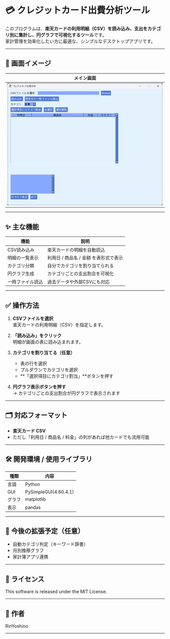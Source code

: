 # 💳 クレジットカード出費分析ツール

このプログラムは、**楽天カードの利用明細（CSV）を読み込み、支出をカテゴリ別に集計し、円グラフで可視化するツール**です。  
家計管理を効率化したい方に最適な、シンプルなデスクトップアプリです。

---

## 📌 画面イメージ

| メイン画面 |
|------------|
| ![メイン画面](./images/screenshot.png) |

---

## ✨ 主な機能

| 機能 | 説明 |
|-------|------|
| CSV読み込み | 楽天カードの明細を自動読込 |
| 明細の一覧表示 | 利用日 / 商品名 / 金額 を表形式で表示 |
| カテゴリ分類 | 自分でカテゴリを割り当てられる |
| 円グラフ生成 | カテゴリごとの支出割合を可視化 |
| 一時ファイル読込 | 過去データや外部CSVにも対応 |

---

## ✅ 操作方法

1. **CSVファイルを選択**  
   楽天カードの利用明細（CSV）を指定します。

2. **「読み込み」をクリック**  
   明細が画面の表に読み込まれます。

3. **カテゴリを割り当てる（任意）**  
   - 表の行を選択
   - プルダウンでカテゴリを選択
   - **「選択項目にカテゴリ割当」**ボタンを押す

4. **円グラフ表示ボタンを押す**  
   → カテゴリごとの支出割合が円グラフで表示されます

---

## 🗂 対応フォーマット

- **楽天カード CSV**
- ただし「利用日 / 商品名 / 料金」の列があれば他カードでも流用可能

---

## 🛠 開発環境 / 使用ライブラリ

| 種類 | 内容 |
|-------|------|
| 言語 | Python |
| GUI | PySimpleGUI(4.60.4.1) |
| グラフ | matplotlib |
| 表示 | pandas |

---

## 📌 今後の拡張予定（任意）

- 自動カテゴリ判定（キーワード辞書）
- 月別推移グラフ
- 家計簿アプリ連携

---

## 📄 ライセンス

This software is released under the MIT License.

---

## 👤 作者

RinYoshino

---


